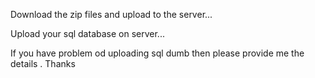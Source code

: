 Download the zip files and upload to the server... 

Upload your sql database on server...

If you have problem od uploading sql dumb then please provide me the details . Thanks
